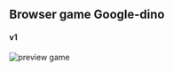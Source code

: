 ## Browser game Google-dino
#### v1
![preview game](https://user-images.githubusercontent.com/47871151/153055286-bab6afed-a02c-44e2-93a9-480f2aa7f031.jpg)

